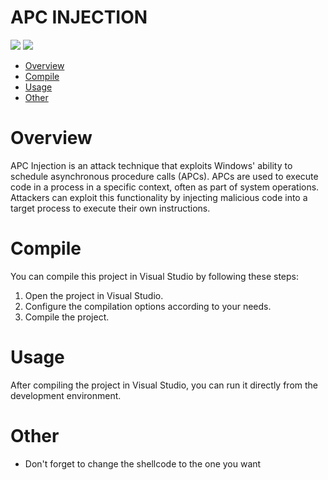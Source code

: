 # APC INJECTION

<p align="left">
	<a href="#"><img src="https://img.shields.io/badge/made%20with-C++-pink"></a>
	<a href="#"><img src="https://img.shields.io/badge/platform-windows-blueviolet"></a>
</p>

- [Overview](#overview)
- [Compile](#compile)
- [Usage](#usage)
- [Other](#other)

# Overview

APC Injection is an attack technique that exploits Windows' ability to schedule asynchronous procedure calls (APCs). APCs are used to execute code in a process in a specific context, often as part of system operations. Attackers can exploit this functionality by injecting malicious code into a target process to execute their own instructions.

# Compile

You can compile this project in Visual Studio by following these steps:

1. Open the project in Visual Studio.
2. Configure the compilation options according to your needs.
3. Compile the project.

# Usage 

After compiling the project in Visual Studio, you can run it directly from the development environment.

# Other

* Don't forget to change the shellcode to the one you want